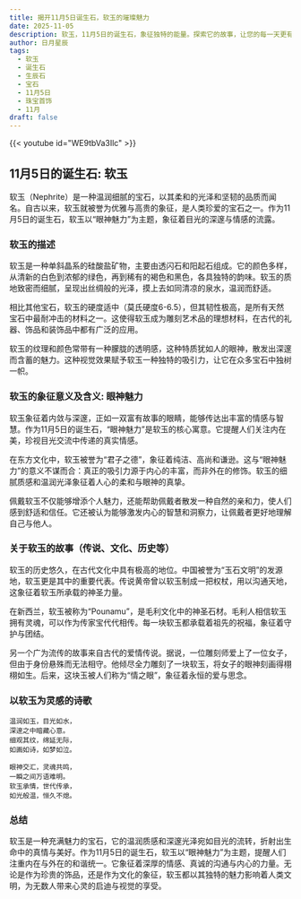 ```yaml
---
title: 揭开11月5日诞生石，软玉的璀璨魅力
date: 2025-11-05
description: 软玉，11月5日的诞生石，象征独特的能量。探索它的故事，让您的每一天更有意义。
author: 日月星辰
tags:
  - 软玉
  - 诞生石
  - 生辰石
  - 宝石
  - 11月5日
  - 珠宝首饰
  - 11月
draft: false
---
```


{{< youtube id="WE9tbVa3Ilc" >}}

## 11月5日的诞生石: 软玉

软玉（Nephrite）是一种温润细腻的宝石，以其柔和的光泽和坚韧的品质而闻名。自古以来，软玉就被誉为优雅与高贵的象征，是人类珍爱的宝石之一。作为11月5日的诞生石，软玉以“眼神魅力”为主题，象征着目光的深邃与情感的流露。

### 软玉的描述

软玉是一种单斜晶系的硅酸盐矿物，主要由透闪石和阳起石组成。它的颜色多样，从清新的白色到浓郁的绿色，再到稀有的褐色和黑色，各具独特的韵味。软玉的质地致密而细腻，呈现出丝绸般的光泽，摸上去如同清凉的泉水，温润而舒适。

相比其他宝石，软玉的硬度适中（莫氏硬度6-6.5），但其韧性极高，是所有天然宝石中最耐冲击的材料之一。这使得软玉成为雕刻艺术品的理想材料，在古代的礼器、饰品和装饰品中都有广泛的应用。

软玉的纹理和颜色常带有一种朦胧的透明感，这种特质犹如人的眼神，散发出深邃而含蓄的魅力。这种视觉效果赋予软玉一种独特的吸引力，让它在众多宝石中独树一帜。

### 软玉的象征意义及含义: 眼神魅力

软玉象征着内敛与深邃，正如一双富有故事的眼睛，能够传达出丰富的情感与智慧。作为11月5日的诞生石，“眼神魅力”是软玉的核心寓意。它提醒人们关注内在美，珍视目光交流中传递的真实情感。

在东方文化中，软玉被誉为“君子之德”，象征着纯洁、高尚和谦逊。这与“眼神魅力”的意义不谋而合：真正的吸引力源于内心的丰富，而非外在的修饰。软玉的细腻质感和温润光泽象征着人心的柔和与眼神的真挚。

佩戴软玉不仅能够增添个人魅力，还能帮助佩戴者散发一种自然的亲和力，使人们感到舒适和信任。它还被认为能够激发内心的智慧和洞察力，让佩戴者更好地理解自己与他人。

### 关于软玉的故事（传说、文化、历史等）

软玉的历史悠久，在古代文化中具有极高的地位。中国被誉为“玉石文明”的发源地，软玉更是其中的重要代表。传说黄帝曾以软玉制成一把权杖，用以沟通天地，这象征着软玉所承载的神圣力量。

在新西兰，软玉被称为“Pounamu”，是毛利文化中的神圣石材。毛利人相信软玉拥有灵魂，可以作为传家宝代代相传。每一块软玉都承载着祖先的祝福，象征着守护与团结。

另一个广为流传的故事来自古代的爱情传说。据说，一位雕刻师爱上了一位女子，但由于身份悬殊而无法相守。他倾尽全力雕刻了一块软玉，将女子的眼神刻画得栩栩如生。后来，这块玉被人们称为“情之眼”，象征着永恒的爱与思念。

### 以软玉为灵感的诗歌

```
温润如玉，目光如水，  
深邃之中暗藏心意。  
细观其纹，绵延无际，  
如画如诗，如梦如泣。  

眼神交汇，灵魂共鸣，  
一瞬之间万语难明。  
软玉承情，世代传承，  
如光般温，恒久不熄。
```

### 总结

软玉是一种充满魅力的宝石，它的温润质感和深邃光泽宛如目光的流转，折射出生命中的真情与美好。作为11月5日的诞生石，软玉以“眼神魅力”为主题，提醒人们注重内在与外在的和谐统一。它象征着深厚的情感、真诚的沟通与内心的力量。无论是作为珍贵的饰品，还是作为文化的象征，软玉都以其独特的魅力影响着人类文明，为无数人带来心灵的启迪与视觉的享受。